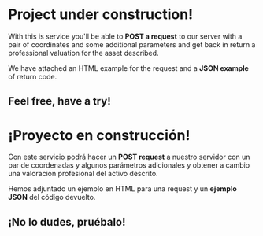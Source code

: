 # Project under construction!

With this is service you'll be able to **POST a request** to our server with a pair of coordinates and some additional parameters and get back in return a professional valuation for the asset described.

We have attached an HTML example for the request and a **JSON example** of return code.

## Feel free, have a try!

# ¡Proyecto en construcción!

Con este servicio podrá hacer un **POST request** a nuestro servidor con un par de coordenadas y algunos parámetros adicionales y obtener a cambio una valoración profesional del activo descrito.

Hemos adjuntado un ejemplo en HTML para una request y un **ejemplo JSON** del código devuelto.

## ¡No lo dudes, pruébalo!
